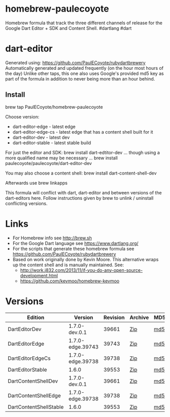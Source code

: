 homebrew-paulecoyote
====================

Homebrew formula that track the three different channels of release for the Google Dart Editor + SDK and Content Shell.  #dartlang #dart

dart-editor
===========

Generated using: https://github.com/PaulECoyote/rubydartbrewery
Automatically generated and updated frequently (on the hour most hours of the day)
Unlike other taps, this one also uses Google's provided md5 key as part of the formula in addition to never being more than an hour behind.

Install
-------
brew tap PaulECoyote/homebrew-paulecoyote

Choose version:
* dart-editor-edge - latest edge
* dart-editor-edge-cs - latest edge that has a content shell built for it
* dart-editor-dev - latest dev
* dart-editor-stable - latest stable build

For just the editor and SDK:
brew install dart-edtitor-dev
... though using a more qualified name may be necessary ...
brew install paulecoyote/paulecoyote/dart-editor-dev

You may also choose a content shell:
brew install dart-content-shell-dev

Afterwards use 
brew linkapps

This formula will conflict with dart, dart-editor and between versions of the dart-editors here.  Follow instructions given by brew to unlink / uninstall conflicting versions.

Links
=====
* For Homebrew info see http://brew.sh
* For the Google Dart language see https://www.dartlang.org/
* For the scripts that generate these homebrew formula see https://github.com/PaulECoyote/rubydartbrewery
* Based on work originally done by Kevin Moore. This alternative wraps up the content shell and is manually maintained.  See: 
    * http://work.j832.com/2013/11/if-you-do-any-open-source-development.html
    * https://github.com/kevmoo/homebrew-kevmoo

Versions
========
| Edition | Version | Revision | Archive | MD5 | Notes |
| ------- | ------- | -------- | ------- | --- | ----- |
| DartEditorDev | 1.7.0-dev.0.1 | 39661 | [Zip](https://storage.googleapis.com/dart-archive/channels/dev/release/39661/editor/darteditor-macos-x64.zip) | [md5](https://storage.googleapis.com/dart-archive/channels/dev/release/39661/editor/darteditor-macos-x64.zip.md5sum) | [Changes](https://storage.googleapis.com/dart-archive/channels/dev/release/latest/changelog.html) |
| DartEditorEdge | 1.7.0-edge.39743 | 39743 | [Zip](https://storage.googleapis.com/dart-archive/channels/be/raw/39743/editor/darteditor-macos-x64.zip) | [md5](https://storage.googleapis.com/dart-archive/channels/be/raw/39743/editor/darteditor-macos-x64.zip.md5sum) | - |
| DartEditorEdgeCs | 1.7.0-edge.39738 | 39738 | [Zip](https://storage.googleapis.com/dart-archive/channels/be/raw/39738/editor/darteditor-macos-x64.zip) | [md5](https://storage.googleapis.com/dart-archive/channels/be/raw/39738/editor/darteditor-macos-x64.zip.md5sum) | - |
| DartEditorStable | 1.6.0 | 39553 | [Zip](https://storage.googleapis.com/dart-archive/channels/stable/release/39553/editor/darteditor-macos-x64.zip) | [md5](https://storage.googleapis.com/dart-archive/channels/stable/release/39553/editor/darteditor-macos-x64.zip.md5sum) | [Changes](https://storage.googleapis.com/dart-archive/channels/stable/release/latest/changelog.html) |
| DartContentShellDev | 1.7.0-dev.0.1 | 39661 | [Zip](https://storage.googleapis.com/dart-archive/channels/dev/release/39661/dartium/content_shell-macos-ia32-release.zip) | [md5](https://storage.googleapis.com/dart-archive/channels/dev/release/39661/dartium/content_shell-macos-ia32-release.zip.md5sum) | - |
| DartContentShellEdge | 1.7.0-edge.39738 | 39738 | [Zip](https://storage.googleapis.com/dart-archive/channels/be/raw/39738/dartium/content_shell-macos-ia32-release.zip) | [md5](https://storage.googleapis.com/dart-archive/channels/be/raw/39738/dartium/content_shell-macos-ia32-release.zip.md5sum) | - |
| DartContentShellStable | 1.6.0 | 39553 | [Zip](https://storage.googleapis.com/dart-archive/channels/stable/release/39553/dartium/content_shell-macos-ia32-release.zip) | [md5](https://storage.googleapis.com/dart-archive/channels/stable/release/39553/dartium/content_shell-macos-ia32-release.zip.md5sum) | - |
